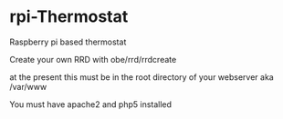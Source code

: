 rpi-Thermostat
==============

Raspberry pi based thermostat


Create your own RRD with obe/rrd/rrdcreate

at the present this must be in the root directory of your webserver  aka /var/www

You must have apache2 and php5 installed
